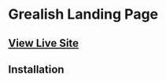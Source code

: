 # Grealish Landing Page

## [View Live Site](https://davidlivingstone-grealishpage-c31364.netlify.app/)

## Installation

